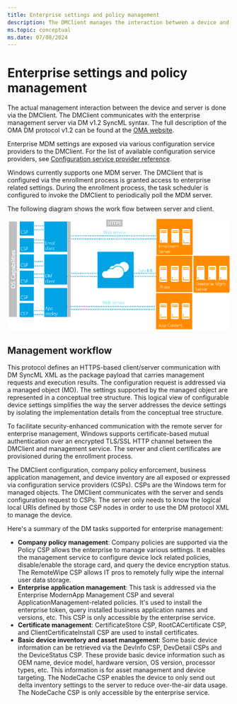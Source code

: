 ```yaml
---
title: Enterprise settings and policy management
description: The DMClient manages the interaction between a device and a server. Learn more about the client-server management workflow.
ms.topic: conceptual
ms.date: 07/08/2024
---
```


# Enterprise settings and policy management

The actual management interaction between the device and server is done via the DMClient. The DMClient communicates with the enterprise management server via DM v1.2 SyncML syntax. The full description of the OMA DM protocol v1.2 can be found at the [OMA website](https://technical.openmobilealliance.org/).

Enterprise MDM settings are exposed via various configuration service providers to the DMClient. For the list of available configuration service providers, see [Configuration service provider reference](mdm/index.yml).

Windows currently supports one MDM server. The DMClient that is configured via the enrollment process is granted access to enterprise related settings. During the enrollment process, the task scheduler is configured to invoke the DMClient to periodically poll the MDM server.

The following diagram shows the work flow between server and client.

![windows client and server mdm diagram.](images/enterprise-workflow.png)

## Management workflow

This protocol defines an HTTPS-based client/server communication with DM SyncML XML as the package payload that carries management requests and execution results. The configuration request is addressed via a managed object (MO). The settings supported by the managed object are represented in a conceptual tree structure. This logical view of configurable device settings simplifies the way the server addresses the device settings by isolating the implementation details from the conceptual tree structure.

To facilitate security-enhanced communication with the remote server for enterprise management, Windows supports certificate-based mutual authentication over an encrypted TLS/SSL HTTP channel between the DMClient and management service. The server and client certificates are provisioned during the enrollment process.

The DMClient configuration, company policy enforcement, business application management, and device inventory are all exposed or expressed via configuration service providers (CSPs). CSPs are the Windows term for managed objects. The DMClient communicates with the server and sends configuration request to CSPs. The server only needs to know the logical local URIs defined by those CSP nodes in order to use the DM protocol XML to manage the device.

Here's a summary of the DM tasks supported for enterprise management:

- **Company policy management**: Company policies are supported via the Policy CSP allows the enterprise to manage various settings. It enables the management service to configure device lock related policies, disable/enable the storage card, and query the device encryption status. The RemoteWipe CSP allows IT pros to remotely fully wipe the internal user data storage.
- **Enterprise application management**: This task is addressed via the Enterprise ModernApp Management CSP and several ApplicationManagement-related policies. It's used to install the enterprise token, query installed business application names and versions, etc. This CSP is only accessible by the enterprise service.
- **Certificate management**: CertificateStore CSP, RootCACertificate CSP, and ClientCertificateInstall CSP are used to install certificates.
- **Basic device inventory and asset management**: Some basic device information can be retrieved via the DevInfo CSP, DevDetail CSPs and the DeviceStatus CSP. These provide basic device information such as OEM name, device model, hardware version, OS version, processor types, etc. This information is for asset management and device targeting. The NodeCache CSP enables the device to only send out delta inventory settings to the server to reduce over-the-air data usage. The NodeCache CSP is only accessible by the enterprise service.
